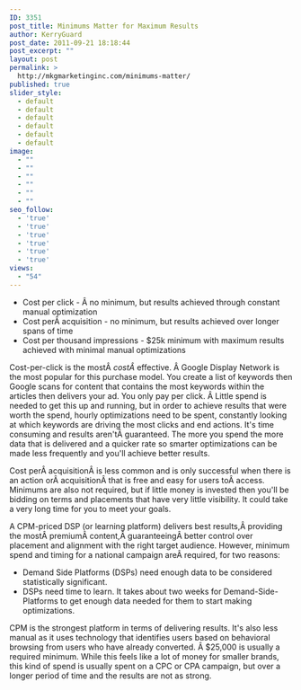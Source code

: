 ```yaml
---
ID: 3351
post_title: Minimums Matter for Maximum Results
author: KerryGuard
post_date: 2011-09-21 18:18:44
post_excerpt: ""
layout: post
permalink: >
  http://mkgmarketinginc.com/minimums-matter/
published: true
slider_style:
  - default
  - default
  - default
  - default
  - default
  - default
image:
  - ""
  - ""
  - ""
  - ""
  - ""
  - ""
seo_follow:
  - 'true'
  - 'true'
  - 'true'
  - 'true'
  - 'true'
  - 'true'
views:
  - "54"
---
```

<ul>
	<li>Cost per click - Â no minimum, but results achieved through constant manual optimization</li>
	<li>Cost perÂ acquisition - no minimum, but results achieved over longer spans of time</li>
	<li>Cost per thousand impressions - $25k minimum with maximum results achieved with minimal manual optimizations</li>
</ul>

Cost-per-click is the mostÂ <em>costÂ </em>effective. Â Google Display Network is the most popular for this purchase model. You create a list of keywords then Google scans for content that contains the most keywords within the articles then delivers your ad. You only pay per click. Â Little spend is needed to get this up and running, but in order to achieve results that were worth the spend, hourly optimizations need to be spent, constantly looking at which keywords are driving the most clicks and end actions. It's time consuming and results aren'tÂ guaranteed. The more you spend the more data that is delivered and a quicker rate so smarter optimizations can be made less frequently and you'll achieve better results.

Cost perÂ acquisitionÂ is less common and is only successful when there is an action orÂ acquisitionÂ that is free and easy for users toÂ access. Minimums are also not required, but if little money is invested then you'll be bidding on terms and placements that have very little visibility. It could take a very long time for you to meet your goals.

A CPM-priced DSP (or learning platform) delivers best results,Â providing the mostÂ premiumÂ content,Â guaranteeingÂ better control over placement and alignment with the right target audience. However, minimum spend and timing for a national campaign areÂ required, for two reasons:
<ul>
	<li>Demand Side Platforms (DSPs) need enough data to be considered statistically significant.</li>
	<li>DSPs need time to learn. It takes about two weeks for Demand-Side-Platforms to get enough data needed for them to start making optimizations.</li>
</ul>
CPM is the strongest platform in terms of delivering results. It's also less manual as it uses technology that identifies users based on behavioral browsing from users who have already converted. Â $25,000 is usually a required minimum. While this feels like a lot of money for smaller brands, this kind of spend is usually spent on a CPC or CPA campaign, but over a longer period of time and the results are not as strong.